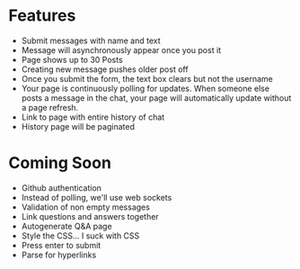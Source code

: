 # Features
* Submit messages with name and text
* Message will asynchronously appear once you post it
* Page shows up to 30 Posts
* Creating new message pushes older post off
* Once you submit the form, the text box clears but not the username
* Your page is continuously polling for updates. When someone else posts a message in the chat, your page will automatically update without a page refresh.
* Link to page with entire history of chat
* History page will be paginated

# Coming Soon
* Github authentication
* Instead of polling, we'll use web sockets
* Validation of non empty messages
* Link questions and answers together
* Autogenerate Q&A page
* Style the CSS... I suck with CSS
* Press enter to submit
* Parse for hyperlinks
